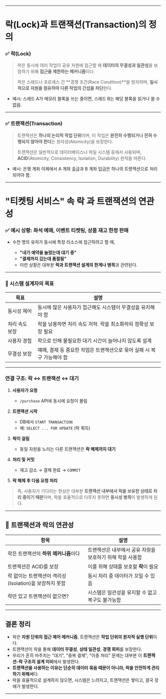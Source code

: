 
---

# 락(Lock)과 트랜잭션(Transaction)의 정의

### ✅ 락(Lock)

> 락은 동시에 여러 작업이 공유 자원에 접근할 때 **데이터의 무결성과 일관성**을 보장하기 위해 **접근을 제한하는 메커니즘**이다.
>
> 락은 스레드나 프로세스 간 \*\*경쟁 조건(Race Condition)\*\*을 방지하며, **일시적으로 자원을 점유하여 다른 작업의 간섭을 차단**한다.

* 예시: 스레드 A가 메모리 블록을 쓰는 중이면, 스레드 B는 해당 블록을 읽거나 쓸 수 없음.

---

### ✅ 트랜잭션(Transaction)

> 트랜잭션은 **하나의 논리적 작업 단위**이며, 이 작업은 **완전히 수행되거나 전혀 수행되지 않아야 한다**는 원자성(Atomicity)을 보장한다.
>
> 트랜잭션은 일반적으로 데이터베이스나 파일 시스템 등에서 사용되며, **ACID**(Atomicity, Consistency, Isolation, Durability) 원칙을 따른다.

* 예시: 은행 계좌 이체에서 A 계좌 출금과 B 계좌 입금은 하나의 트랜잭션으로 처리되어야 함.

---

# "티켓팅 서비스" 속 락 과 트랜잭션의 연관성

### ✅ 예시 상황: 좌석 예매, 이벤트 티켓팅, 상품 재고 한정 판매

* 수천 명의 유저가 동시에 특정 리소스에 접근하려고 할 때,

  * **"내가 예약을 눌렀는데 대기 중"**
  * **"결제까지 갔는데 품절됨"**
  * 이런 상황은 대부분 **락과 트랜잭션 설계의 한계나 병목**과 관련된다.

---

### 🎯 시스템 설계자의 목표

| 목표       | 설명                                        |
| -------- | ----------------------------------------- |
| 동시성 제어   | 동시에 많은 사용자가 접근해도 시스템이 무결성을 유지해야 함         |
| 처리 속도 보장 | 락을 남용하면 처리 속도 저하. 락을 최소화하되 정확성 보장 필요      |
| 사용자 경험   | 락으로 인해 불필요한 대기 시간이 늘어나지 않도록 설계            |
| 무결성 보장   | 예매, 결제 등 중요한 작업은 트랜잭션으로 묶어 실패 시 복구 가능해야 함 |

---

###  연결 구조: 락 ↔ 트랜잭션 ↔ 대기

1. **사용자가 요청**

   * `/purchase` API에 동시에 요청이 몰림
2. **트랜잭션 시작**

   * DB에서 `START TRANSACTION`
   * 예: `SELECT ... FOR UPDATE` (락 획득)
3. **락이 걸림**

   * 동일 자원을 노리는 다른 트랜잭션은 **락 해제까지 대기**
4. **처리 및 커밋**

   * 재고 감소 → 결제 완료 → `COMMIT`
5. **락 해제 후 다음 요청 처리**

> 즉, 사용자가 기다리는 현상은 대부분 **트랜잭션 내부에서 락을 보유한 상태로 처리 중이기 때문**이며, 락을 효율적으로 다루지 못하면 **동시성 병목**이 발생하게 된다.

---

## 🔁 트랜잭션과 락의 연관성

| 항목                                  | 설명                               |
| ----------------------------------- | -------------------------------- |
| 락은 트랜잭션의 **하위 메커니즘**이다              | 트랜잭션은 내부에서 공유 자원을 보호하기 위해 락을 사용함 |
| 트랜잭션은 ACID를 보장                      | 이를 위해 상태를 보호할 **락**이 필요          |
| 락 없이는 트랜잭션이 격리성(Isolation)을 보장하지 못함 | 동시 처리 중 데이터가 꼬일 수 있음             |
| 락만 있고 트랜잭션이 없으면?                    | 시스템은 일관성을 유지할 수 없고 복구도 불가능함      |

---

## 결론 정리

* 락은 **자원 단위의 접근 제어 메커니즘**, 트랜잭션은 **작업 단위의 원자적 실행 단위**이다.
* 트랜잭션이 락을 통해 **데이터 무결성**, **상태 일관성**, **경쟁 회피**를 보장한다.
* 우리가 흔히 마주치는 "대기", "중복 결제", "이중 처리" 문제는 대부분 이 **트랜잭션-락 구조의 설계 미비**에서 발생한다.
* **트랜잭션을 사용하는 이유는 단순히 데이터 묶음 때문이 아니라, 락을 안전하게 관리하기 위해서**다.
* 락을 효율적으로 설계하지 않으면, 시스템은 느려지고, 트랜잭션은 쌓이고, 결국 장애가 발생한다.

---
